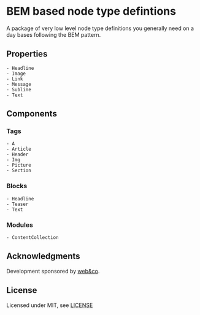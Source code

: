 # BEM based node type defintions

A package of very low level node type definitions you generally need on a day bases following the BEM pattern.

## Properties

```
- Headline
- Image
- Link
- Message
- Subline
- Text
```

## Components

### Tags

```
- A
- Article
- Header
- Img
- Picture
- Section
```
### Blocks

```
- Headline
- Teaser
- Text
```
### Modules

```
- ContentCollection
```

Acknowledgments
---------------
Development sponsored by [web&co](http://webandco.com).

License
----------
Licensed under MIT, see [LICENSE](LICENSE)